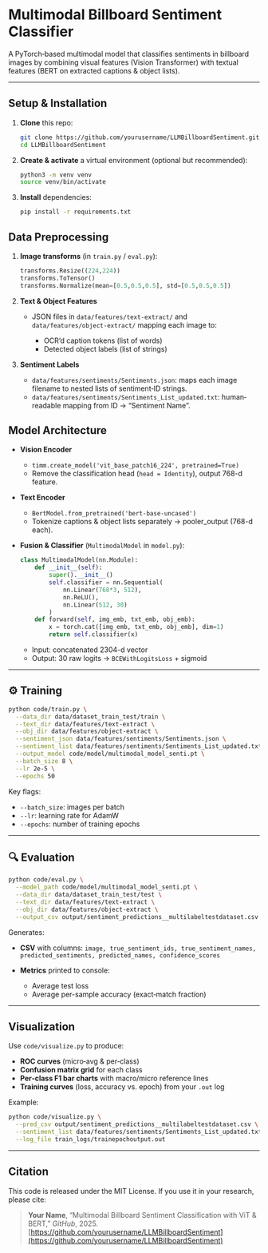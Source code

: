 
# Multimodal Billboard Sentiment Classifier

A PyTorch‐based multimodal model that classifies sentiments in billboard images by combining visual features (Vision Transformer) with textual features (BERT on extracted captions & object lists).


---

## Setup & Installation

1. **Clone** this repo:
   ```bash
   git clone https://github.com/yourusername/LLMBillboardSentiment.git
   cd LLMBillboardSentiment
   ```

2. **Create & activate** a virtual environment (optional but recommended):

   ```bash
   python3 -m venv venv
   source venv/bin/activate
   ```

3. **Install** dependencies:

   ```bash
   pip install -r requirements.txt
   ```

## Data Preprocessing

1. **Image transforms** (in `train.py` / `eval.py`):

   ```python
   transforms.Resize((224,224))
   transforms.ToTensor()
   transforms.Normalize(mean=[0.5,0.5,0.5], std=[0.5,0.5,0.5])
   ```

2. **Text & Object Features**

   * JSON files in
     `data/features/text-extract/` and
     `data/features/object-extract/`
     mapping each image to:

     * OCR’d caption tokens (list of words)
     * Detected object labels (list of strings)

3. **Sentiment Labels**

   * `data/features/sentiments/Sentiments.json`: maps each image filename to nested lists of sentiment‐ID strings.
   * `data/features/sentiments/Sentiments_List_updated.txt`: human‐readable mapping from ID → “Sentiment Name”.


## Model Architecture

* **Vision Encoder**

  * `timm.create_model('vit_base_patch16_224', pretrained=True)`
  * Remove the classification head (`head = Identity`), output 768-d feature.

* **Text Encoder**

  * `BertModel.from_pretrained('bert-base-uncased')`
  * Tokenize captions & object lists separately → pooler\_output (768-d each).

* **Fusion & Classifier** (`MultimodalModel` in `model.py`):

  ```python
  class MultimodalModel(nn.Module):
      def __init__(self):
          super().__init__()
          self.classifier = nn.Sequential(
              nn.Linear(768*3, 512),
              nn.ReLU(),
              nn.Linear(512, 30)
          )
      def forward(self, img_emb, txt_emb, obj_emb):
          x = torch.cat([img_emb, txt_emb, obj_emb], dim=1)
          return self.classifier(x)
  ```

  * Input: concatenated 2304-d vector
  * Output: 30 raw logits → `BCEWithLogitsLoss` + sigmoid

---

## ⚙️ Training

```bash
python code/train.py \
  --data_dir data/dataset_train_test/train \
  --text_dir data/features/text-extract \
  --obj_dir data/features/object-extract \
  --sentiment_json data/features/sentiments/Sentiments.json \
  --sentiment_list data/features/sentiments/Sentiments_List_updated.txt \
  --output_model code/model/multimodal_model_senti.pt \
  --batch_size 8 \
  --lr 2e-5 \
  --epochs 50
```

Key flags:

* `--batch_size`: images per batch
* `--lr`: learning rate for AdamW
* `--epochs`: number of training epochs

---

## 🔍 Evaluation

```bash
python code/eval.py \
  --model_path code/model/multimodal_model_senti.pt \
  --data_dir data/dataset_train_test/test \
  --text_dir data/features/text-extract \
  --obj_dir data/features/object-extract \
  --output_csv output/sentiment_predictions__multilabeltestdataset.csv
```

Generates:

* **CSV** with columns:
  `image, true_sentiment_ids, true_sentiment_names, predicted_sentiments, predicted_names, confidence_scores`

* **Metrics** printed to console:

  * Average test loss
  * Average per-sample accuracy (exact‐match fraction)

---

## Visualization

Use `code/visualize.py` to produce:

* **ROC curves** (micro‐avg & per‐class)
* **Confusion matrix grid** for each class
* **Per‐class F1 bar charts** with macro/micro reference lines
* **Training curves** (loss, accuracy vs. epoch) from your `.out` log

Example:

```bash
python code/visualize.py \
  --pred_csv output/sentiment_predictions__multilabeltestdataset.csv \
  --sentiment_list data/features/sentiments/Sentiments_List_updated.txt \
  --log_file train_logs/trainepochoutput.out
```

---

## Citation

This code is released under the MIT License.
If you use it in your research, please cite:

> **Your Name**, “Multimodal Billboard Sentiment Classification with ViT & BERT,” *GitHub*, 2025.
> [https://github.com/yourusername/LLMBillboardSentiment](https://github.com/yourusername/LLMBillboardSentiment)

